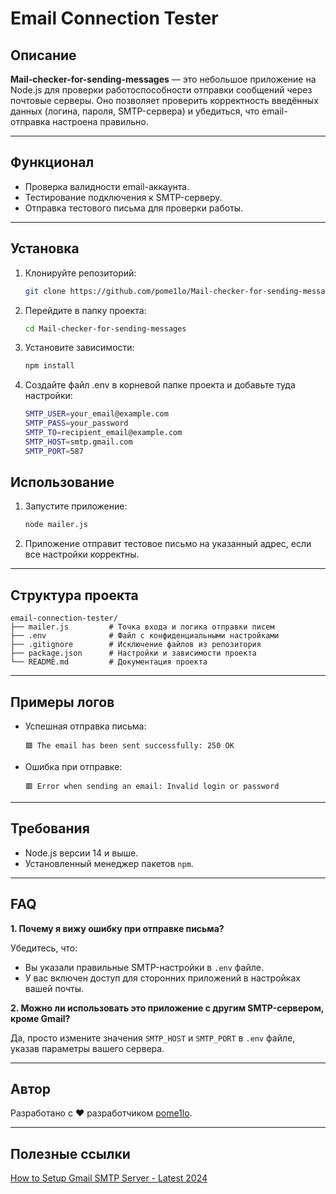 # Email Connection Tester

## Описание

**Mail-checker-for-sending-messages** — это небольшое приложение на Node.js для проверки работоспособности отправки сообщений через почтовые серверы. Оно позволяет проверить корректность введённых данных (логина, пароля, SMTP-сервера) и убедиться, что email-отправка настроена правильно.

---

## Функционал

- Проверка валидности email-аккаунта.
- Тестирование подключения к SMTP-серверу.
- Отправка тестового письма для проверки работы.

---

## Установка

1. Клонируйте репозиторий:
   ```bash
   git clone https://github.com/pome1lo/Mail-checker-for-sending-messages.git

2. Перейдите в папку проекта:
   ```bash
   cd Mail-checker-for-sending-messages
   ```
3. Установите зависимости:
   ```bash
   npm install
3. Создайте файл .env в корневой папке проекта и добавьте туда настройки:
   ```bash
   SMTP_USER=your_email@example.com
   SMTP_PASS=your_password
   SMTP_TO=recipient_email@example.com
   SMTP_HOST=smtp.gmail.com
   SMTP_PORT=587


## Использование

1. Запустите приложение:
   ```bash
   node mailer.js
   ```
2. Приложение отправит тестовое письмо на указанный адрес, если все настройки корректны.

---

## Структура проекта

```
email-connection-tester/
├── mailer.js         # Точка входа и логика отправки писем
├── .env              # Файл с конфиденциальными настройками
├── .gitignore        # Исключение файлов из репозитория
├── package.json      # Настройки и зависимости проекта
└── README.md         # Документация проекта
```

---

## Примеры логов

- Успешная отправка письма:
  ```
  🟩 The email has been sent successfully: 250 OK
  ```
- Ошибка при отправке:
  ```
  🟥 Error when sending an email: Invalid login or password
  ```

---

## Требования

- Node.js версии 14 и выше.
- Установленный менеджер пакетов `npm`.

---

## FAQ

**1. Почему я вижу ошибку при отправке письма?**

Убедитесь, что:
- Вы указали правильные SMTP-настройки в `.env` файле.
- У вас включен доступ для сторонних приложений в настройках вашей почты.

**2. Можно ли использовать это приложение с другим SMTP-сервером, кроме Gmail?**

Да, просто измените значения `SMTP_HOST` и `SMTP_PORT` в `.env` файле, указав параметры вашего сервера.

---

## Автор

Разработано с ❤️ разработчиком [pome1lo](https://github.com/pome1lo).

---

## Полезные ссылки
[How to Setup Gmail SMTP Server - Latest 2024](https://www.youtube.com/watch?v=kTcmbZqNiGw)


